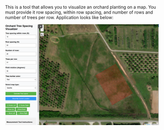 This is a tool that allows you to visualize an orchard planting on a map.
You must provide it row spacing, within row spacing, and number of rows and number of trees per row.
Application looks like below:

![screenshot of webapp](./docs/Screenshot%202025-02-24%20153453.png)